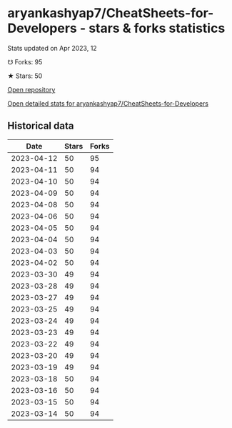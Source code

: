 # aryankashyap7/CheatSheets-for-Developers - stars & forks statistics

Stats updated on Apr 2023, 12

☋ Forks: 95

★ Stars: 50

[Open repository](https://github.com/aryankashyap7/CheatSheets-for-Developers)

[Open detailed stats for aryankashyap7/CheatSheets-for-Developers](https://reviewgithub.com/rep/aryankashyap7/CheatSheets-for-Developers)

## Historical data
| Date | Stars | Forks |
|------|-------|-------|
| 2023-04-12 | 50 | 95 | 
| 2023-04-11 | 50 | 94 | 
| 2023-04-10 | 50 | 94 | 
| 2023-04-09 | 50 | 94 | 
| 2023-04-08 | 50 | 94 | 
| 2023-04-06 | 50 | 94 | 
| 2023-04-05 | 50 | 94 | 
| 2023-04-04 | 50 | 94 | 
| 2023-04-03 | 50 | 94 | 
| 2023-04-02 | 50 | 94 | 
| 2023-03-30 | 49 | 94 | 
| 2023-03-28 | 49 | 94 | 
| 2023-03-27 | 49 | 94 | 
| 2023-03-25 | 49 | 94 | 
| 2023-03-24 | 49 | 94 | 
| 2023-03-23 | 49 | 94 | 
| 2023-03-22 | 49 | 94 | 
| 2023-03-20 | 49 | 94 | 
| 2023-03-19 | 49 | 94 | 
| 2023-03-18 | 50 | 94 | 
| 2023-03-16 | 50 | 94 | 
| 2023-03-15 | 50 | 94 | 
| 2023-03-14 | 50 | 94 | 

